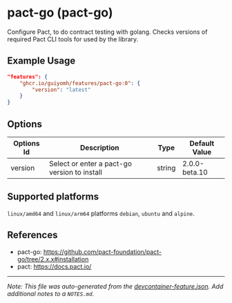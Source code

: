 
# pact-go (pact-go)

Configure Pact, to do contract testing with golang. Checks versions of required Pact CLI tools for used by the library.

## Example Usage

```json
"features": {
    "ghcr.io/guiyomh/features/pact-go:0": {
        "version": "latest"
    }
}
```

## Options

| Options Id | Description | Type | Default Value |
|-----|-----|-----|-----|
| version | Select or enter a pact-go version to install | string | 2.0.0-beta.10 |

<!-- markdownlint-disable MD041 -->

## Supported platforms

`linux/amd64` and `linux/arm64` platforms `debian`, `ubuntu` and `alpine`.

## References

- pact-go: <https://github.com/pact-foundation/pact-go/tree/2.x.x#installation>
- pact: <https://docs.pact.io/>

---

_Note: This file was auto-generated from the [devcontainer-feature.json](https://github.com/guiyomh/features/blob/main/src/pact-go/devcontainer-feature.json).  Add additional notes to a `NOTES.md`._
